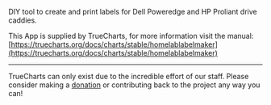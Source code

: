 DIY tool to create and print labels for Dell Poweredge and HP Proliant drive caddies.

This App is supplied by TrueCharts, for more information visit the manual: [https://truecharts.org/docs/charts/stable/homelablabelmaker](https://truecharts.org/docs/charts/stable/homelablabelmaker)

---

TrueCharts can only exist due to the incredible effort of our staff.
Please consider making a [donation](https://truecharts.org/docs/about/sponsor) or contributing back to the project any way you can!
